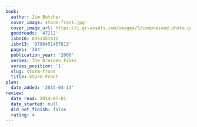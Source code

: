 ```yaml
---
book:
  author: Jim Butcher
  cover_image: storm-front.jpg
  cover_image_url: https://i.gr-assets.com/images/S/compressed.photo.goodreads.com/books/1572991273l/47212._SY160_.jpg
  goodreads: '47212'
  isbn10: 0451457811
  isbn13: '9780451457813'
  pages: '384'
  publication_year: '2000'
  series: The Dresden Files
  series_position: '1'
  slug: storm-front
  title: Storm Front
plan:
  date_added: '2015-04-13'
review:
  date_read: 2014-07-01
  date_started: null
  did_not_finish: false
  rating: 4
---
```

